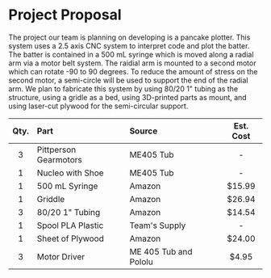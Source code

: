 # Project Proposal
The project our team is planning on developing is a pancake plotter. This system uses a 2.5 axis CNC system to interpret code and plot the batter. 
The batter is contained in a 500 mL syringe which is moved along a radial arm via a motor belt system. The raidial arm is mounted to a second motor
which can rotate -90 to 90 degrees. To reduce the amount of stress on the second motor, a semi-circle will be used to support the end of the radial 
arm. We plan to fabricate this system by using 80/20 1" tubing as the structure, using a gridle as a bed, using 3D-printed parts as mount, and
using laser-cut plywood for the semi-circular support.

| Qty. | Part                  | Source                | Est. Cost |
|:----:|:----------------------|:----------------------|:---------:|
|  3   | Pittperson Gearmotors | ME405 Tub             |     -     |
|  1   | Nucleo with Shoe      | ME405 Tub             |     -     |
|  1   | 500 mL Syringe        | Amazon                |   $15.99  |
|  1   | Griddle               | Amazon                |   $26.94  |
|  3   | 80/20 1" Tubing       | Amazon                |   $14.54  |
|  1   | Spool PLA Plastic     | Team's Supply         |     -     |
|  1   | Sheet of Plywood      | Amazon                |   $24.00  |
|  3   | Motor Driver          | ME 405 Tub and Pololu |   $4.95   |
